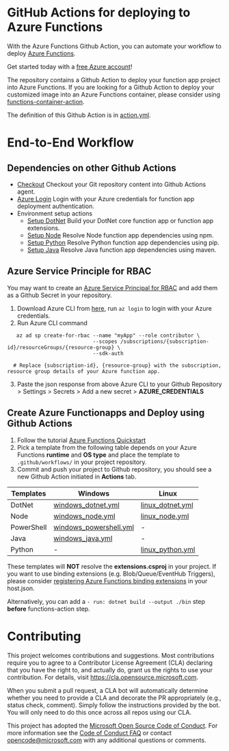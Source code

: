 # GitHub Actions for deploying to Azure Functions

With the Azure Functions Github Action, you can automate your workflow to deploy [Azure Functions](https://azure.microsoft.com/en-us/services/functions/).

Get started today with a [free Azure account](https://azure.com/free/open-source)!

The repository contains a Github Action to deploy your function app project into Azure Functions. If you are looking for a Github Action to deploy your customized image into an Azure Functions container, please consider using [functions-container-action](https://github.com/Azure/functions-container-action).

The definition of this Github Action is in [action.yml](https://github.com/Azure/functions-action/blob/master/action.yml).

# End-to-End Workflow

## Dependencies on other Github Actions
* [Checkout](https://github.com/actions/checkout) Checkout your Git repository content into Github Actions agent.
* [Azure Login](https://github.com/Azure/actions) Login with your Azure credentials for function app deployment authentication.
* Environment setup actions
  * [Setup DotNet](https://github.com/actions/setup-dotnet) Build your DotNet core function app or function app extensions.
  * [Setup Node](https://github.com/actions/setup-node) Resolve Node function app dependencies using npm.
  * [Setup Python](https://github.com/actions/setup-python) Resolve Python function app dependencies using pip.
  * [Setup Java](https://github.com/actions/setup-java) Resolve Java function app dependencies using maven.

## Azure Service Principle for RBAC
You may want to create an [Azure Service Principal for RBAC](https://docs.microsoft.com/en-us/azure/role-based-access-control/overview) and add them as a Github Secret in your repository.
1. Download Azure CLI from [here](https://docs.microsoft.com/en-us/cli/azure/install-azure-cli?view=azure-cli-latest), run `az login` to login with your Azure credentials.
2. Run Azure CLI command
```
   az ad sp create-for-rbac --name "myApp" --role contributor \
                            --scopes /subscriptions/{subscription-id}/resourceGroups/{resource-group} \
                            --sdk-auth

  # Replace {subscription-id}, {resource-group} with the subscription, resource group details of your Azure function app.
```
3. Paste the json response from above Azure CLI to your Github Repository > Settings > Secrets > Add a new secret > **AZURE_CREDENTIALS**

## Create Azure Functionapps and Deploy using Github Actions
1. Follow the tutorial [Azure Functions Quickstart](https://docs.microsoft.com/en-us/azure/azure-functions/functions-create-first-function-vs-code)
2. Pick a template from the following table depends on your Azure Functions **runtime** and **OS type** and place the template to `.github/workflows/` in your project repository.
3. Commit and push your project to Github repository, you should see a new Github Action initiated in **Actions** tab.

| Templates  | Windows |  Linux |
|------------|---------|--------|
| DotNet     | [windows_dotnet.yml](https://github.com/Azure/functions-action/blob/master/templates/windows_dotnet.yml) | [linux_dotnet.yml](https://github.com/Azure/functions-action/blob/master/templates/linux_dotnet.yml) |
| Node       | [windows_node.yml](https://github.com/Azure/functions-action/blob/master/templates/windows_node.yml) | [linux_node.yml](https://github.com/Azure/functions-action/blob/master/templates/linux_node.yml) |
| PowerShell | [windows_powershell.yml](https://github.com/Azure/functions-action/blob/master/templates/windows_powershell.yml) | - |
| Java       | [windows_java.yml](https://github.com/Azure/functions-action/blob/master/templates/windows_java.yml) | - |
| Python     | - | [linux_python.yml](https://github.com/Azure/functions-action/blob/master/templates/linux_python.yml) |

These templates will **NOT** resolve the **extensions.csproj** in your project. If you want to use binding extensions (e.g. Blob/Queue/EventHub Triggers), please consider [registering Azure Functions binding extensions](https://docs.microsoft.com/en-us/azure/azure-functions/functions-bindings-register) in your host.json.

Alternatively, you can add a `- run: dotnet build --output ./bin` step **before** functions-action step.

# Contributing

This project welcomes contributions and suggestions.  Most contributions require you to agree to a
Contributor License Agreement (CLA) declaring that you have the right to, and actually do, grant us
the rights to use your contribution. For details, visit https://cla.opensource.microsoft.com.

When you submit a pull request, a CLA bot will automatically determine whether you need to provide
a CLA and decorate the PR appropriately (e.g., status check, comment). Simply follow the instructions
provided by the bot. You will only need to do this once across all repos using our CLA.

This project has adopted the [Microsoft Open Source Code of Conduct](https://opensource.microsoft.com/codeofconduct/).
For more information see the [Code of Conduct FAQ](https://opensource.microsoft.com/codeofconduct/faq/) or
contact [opencode@microsoft.com](mailto:opencode@microsoft.com) with any additional questions or comments.
